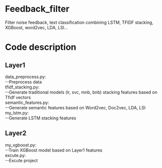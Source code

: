 # Feedback_filter
Filter noise feedback, text classification combining LSTM, TFIDF stacking, XGBoost, word2vec, LDA, LSI...

# Code description  
## Layer1    
data_preprocess.py:       
--Preprocess data       
tfidf_stacking.py:        
--Generate traditional models (lr, svc, mnb, bnb) stacking features based on Tfidf vectors       
semantic_features.py:          
--Generate semantic features based on Word2vec, Doc2vec, LDA, LSI      
my_lstm.py:         
--Generate LSTM stacking features     
## Layer2         
my_xgboost.py:        
--Train XGBoost model based on Layer1 features        
excute.py:         
--Excute project
